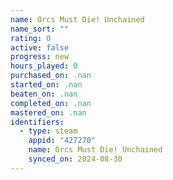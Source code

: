 ```yaml
---
name: Orcs Must Die! Unchained
name_sort: ""
rating: 0
active: false
progress: new
hours_played: 0
purchased_on: .nan
started_on: .nan
beaten_on: .nan
completed_on: .nan
mastered_on: .nan
identifiers:
  - type: steam
    appid: "427270"
    name: Orcs Must Die! Unchained
    synced_on: 2024-08-30
---
```

